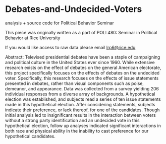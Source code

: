 # Debates-and-Undecided-Voters
analysis + source code for Political Behavior Seminar 

This piece was originally written as a part of POLI 480: Seminar in Political Behavior at Rice University

If you would like access to raw data please email lrp6@rice.edu

Abstract: Televised presidential debates have been a staple of campaigning and political culture in the United States ever since 1960. While extensive research exists on the effect of debates on the general American electorate, this project specifically focuses on the effects of debates on the undecided voter. Specifically, this research focuses on the effects of issue statements presented in debates, rather than visual components such as poise, demeanor, and appearance. Data was collected from a survey yielding 206 individual responses from a diverse array of backgrounds. A hypothetical election was established, and subjects read a series of ten issue statements made in this hypothetical election. After considering statements, subjects indicate their preference, or lack thereof, for one of the candidates. Though initial analysis led to insignificant results in the interaction between voters without a strong party identification and an undecided vote in this hypothetical election, follow up analyses indicated significant interactions in both race and physical ability in the inability to cast preference for our hypothetical candidates.
